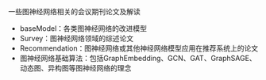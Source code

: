 一些图神经网络相关的会议期刊论文及解读
- baseModel：各类图神经网络的改进模型
- Survey：图神经网络领域的综述论文
- Recommendation：图神经网络或其他神经网络模型应用在推荐系统上的论文
- 图神经网络基础算法：包括GraphEmbedding、GCN、GAT、GraphSAGE、动态图、异构图等图神经网络的理念
